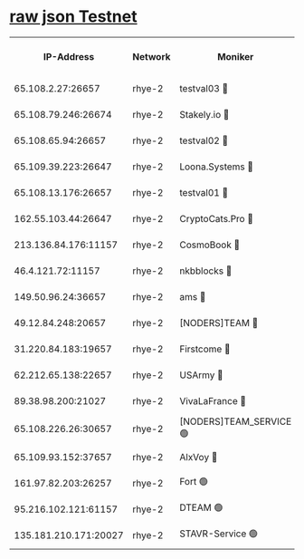 
[raw json Testnet](https://rpc-check.quickt.stavr.tech/quickt/rpc-quickt-result.json)
=


<table><tr><th>IP-Address</th><th>Network</th><th>Moniker</th><th>Latest Block Height</th><th>Earliest Block Height</th><th>Catching Up</th><th>Tx Index</th><th>Voting Power</th><th>Scan Time</th></tr><tr><td>65.108.2.27:26657</td><td>rhye-2</td><td>testval03 🔴</td><td>418130</td><td>1</td><td>False</td><td>on</td><td>11002050</td><td>2024-01-20T02:28:10.024385079UTC</td></tr><tr><td>65.108.79.246:26674</td><td>rhye-2</td><td>Stakely.io 🔴</td><td>418131</td><td>1</td><td>False</td><td>on</td><td>10010</td><td>2024-01-20T02:28:14.505432145UTC</td></tr><tr><td>65.108.65.94:26657</td><td>rhye-2</td><td>testval02 🔴</td><td>418132</td><td>1</td><td>False</td><td>on</td><td>11002050</td><td>2024-01-20T02:28:17.212955128UTC</td></tr><tr><td>65.109.39.223:26647</td><td>rhye-2</td><td>Loona.Systems 🔴</td><td>418132</td><td>1</td><td>False</td><td>off</td><td>86949</td><td>2024-01-20T02:28:19.738006467UTC</td></tr><tr><td>65.108.13.176:26657</td><td>rhye-2</td><td>testval01 🔴</td><td>418132</td><td>1</td><td>False</td><td>on</td><td>13082010</td><td>2024-01-20T02:28:20.605176934UTC</td></tr><tr><td>162.55.103.44:26647</td><td>rhye-2</td><td>CryptoCats.Pro 🔴</td><td>418138</td><td>1</td><td>False</td><td>off</td><td>9999</td><td>2024-01-20T02:28:53.086599636UTC</td></tr><tr><td>213.136.84.176:11157</td><td>rhye-2</td><td>CosmoBook 🔴</td><td>418137</td><td>65301</td><td>False</td><td>off</td><td>1528057</td><td>2024-01-20T02:28:46.656567581UTC</td></tr><tr><td>46.4.121.72:11157</td><td>rhye-2</td><td>nkbblocks 🔴</td><td>418130</td><td>70101</td><td>False</td><td>off</td><td>81491</td><td>2024-01-20T02:28:01.736453753UTC</td></tr><tr><td>149.50.96.24:36657</td><td>rhye-2</td><td>ams 🔴</td><td>418135</td><td>133501</td><td>False</td><td>on</td><td>10786</td><td>2024-01-20T02:28:36.089551106UTC</td></tr><tr><td>49.12.84.248:20657</td><td>rhye-2</td><td>[NODERS]TEAM 🔴</td><td>418135</td><td>146001</td><td>False</td><td>on</td><td>59690</td><td>2024-01-20T02:28:33.626342715UTC</td></tr><tr><td>31.220.84.183:19657</td><td>rhye-2</td><td>Firstcome 🔴</td><td>418130</td><td>165001</td><td>False</td><td>off</td><td>724902</td><td>2024-01-20T02:28:09.674091425UTC</td></tr><tr><td>62.212.65.138:22657</td><td>rhye-2</td><td>USArmy 🔴</td><td>418130</td><td>198001</td><td>False</td><td>on</td><td>59069</td><td>2024-01-20T02:28:09.132945335UTC</td></tr><tr><td>89.38.98.200:21027</td><td>rhye-2</td><td>VivaLaFrance 🔴</td><td>418130</td><td>220501</td><td>False</td><td>off</td><td>10000</td><td>2024-01-20T02:28:04.237851767UTC</td></tr><tr><td>65.108.226.26:30657</td><td>rhye-2</td><td>[NODERS]TEAM_SERVICE 🟢</td><td>418132</td><td>241501</td><td>False</td><td>on</td><td>0</td><td>2024-01-20T02:28:20.204614984UTC</td></tr><tr><td>65.109.93.152:37657</td><td>rhye-2</td><td>AlxVoy 🔴</td><td>418130</td><td>315173</td><td>False</td><td>on</td><td>143351</td><td>2024-01-20T02:28:06.641605662UTC</td></tr><tr><td>161.97.82.203:26257</td><td>rhye-2</td><td>Fort 🟢</td><td>418129</td><td>330438</td><td>False</td><td>on</td><td>0</td><td>2024-01-20T02:28:01.492307904UTC</td></tr><tr><td>95.216.102.121:61157</td><td>rhye-2</td><td>DTEAM 🟢</td><td>418131</td><td>413301</td><td>False</td><td>on</td><td>0</td><td>2024-01-20T02:28:14.831114964UTC</td></tr><tr><td>135.181.210.171:20027</td><td>rhye-2</td><td>STAVR-Service 🟢</td><td>418134</td><td>415801</td><td>False</td><td>on</td><td>0</td><td>2024-01-20T02:28:31.281516663UTC</td></tr></table>